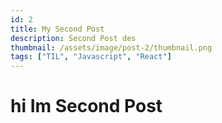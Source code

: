 ```yaml
---
id: 2
title: My Second Post
description: Second Post des
thumbnail: /assets/image/post-2/thumbnail.png
tags: ["TIL", "Javascript", "React"]
---
```


# hi Im Second Post
